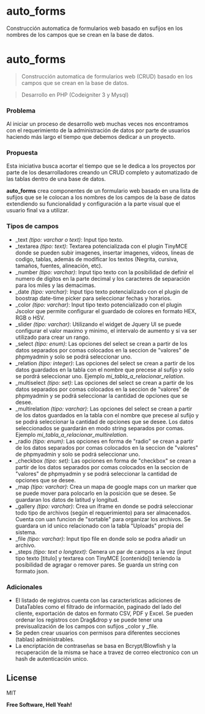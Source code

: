 # auto_forms
Construcción automatica de formularios web basado en sufijos en los nombres de los campos que se crean en la base de datos.
# auto_forms
> Construcción automatica de formularios web (CRUD) basado en los campos que se crean en la base de datos.

> Desarrollo en PHP (Codeigniter 3 y Mysql)

### Problema
Al iniciar un proceso de desarrollo web muchas veces nos encontramos con el requerimiento de la administración de datos por parte de usuarios haciendo más largo el tiempo que debemos dedicar a un proyecto. 

### Propuesta
Esta iniciativa busca acortar el tiempo que se le dedica a los proyectos por parte de los desarrolladores creando un CRUD completo y automatizado de las tablas dentro de una base de datos.

**auto_forms** crea componentes de un formulario web basado en una lista de sufijos que se le colocan a los nombres de los campos de la base de datos extendiendo su funcionalidad y configuración a la parte visual que el usuario final va a utilizar.

### Tipos de campos
- _text *(tipo: varchar o text)*: Input tipo texto.
- _textarea *(tipo: text)*: Textarea potencializada con el plugin TinyMCE donde se pueden subir imagenes, insertar imagenes, videos, lineas de codigo, tablas, además de modificar los textos (Negrita, cursiva, tamaños, fuentes, alineación, etc).
- _number *(tipo: varchar)*: Input tipo texto con la posibilidad de definir el numero de digitos en la parte decimal y los caracteres de separación para los miles y las demacimas.
- _date *(tipo: varchar)*: Input tipo texto potencializado con el plugin de boostrap date-time picker para seleccionar fechas y horarios.
- _color *(tipo: varchar)*: Input tipo texto potencializado con el plugin Jscolor que permite configurar el guardado de colores en formato HEX, RGB o HSV.
- _slider *(tipo: varchar)*: Utilizando el widget de Jquery UI se puede configurar el valor maximo y minimo, el intervalo de aumento y si va ser utilizado para crear un rango.
- _select *(tipo: enum)*: Las opciones del select se crean a partir de los datos separados por comas colocados en la seccion de "valores" de phpmyadmin y solo se podrá seleccionar uno.
- _relation *(tipo: integer)*: Las opciones del select se crean a partir de los datos guardados en la tabla con el nombre que precese al sufijo y solo se pordrá seleccionar uno. Ejemplo *mi_tabla_a_relacionar_relation*.
- _multiselect *(tipo: set)*: Las opciones del select se crean a partir de los datos separados por comas colocados en la seccion de "valores" de phpmyadmin y se podrá seleccionar la cantidad de opciones que se desee.
- _multirelation *(tipo: varchar)*: Las opciones del select se crean a partir de los datos guardados en la tabla con el nombre que precese al sufijo y se podrá seleccionar la cantidad de opciones que se desee. Los datos seleccionados se guardarán en modo string separados por comas. Ejemplo *mi_tabla_a_relacionar_multirelation*.
- _radio *(tipo: enum)*: Las opciones en forma de "radio" se crean a partir de los datos separados por comas colocados en la seccion de "valores" de phpmyadmin y solo se podrá seleccionar uno.
- _checkbox *(tipo: set)*: Las opciones en forma de "checkbox" se crean a partir de los datos separados por comas colocados en la seccion de "valores" de phpmyadmin y se podrá seleccionar la cantidad de opciones que se desee.
- _map *(tipo: varchar)*: Crea un mapa de google maps con un marker que se puede mover para polocarlo en la posición que se desee. Se guardaran los datos de latitud y longitud.
- _gallery *(tipo: varchar)*: Crea un iframe en donde se podrá seleccionar todo tipo de archivos (según el requerimiento) para ser almacenados. Cuenta con uan funcion de "sortable" para organizar los archivos. Se guardara un id unico relacionado con la tabla "Uploads" propia del sistema.
- _file *(tipo: varchar)*: Input tipo file en donde solo se podra añadir un archivo.
- _steps *(tipo: text o longtext)*: Genera un par de campos a la vez (input tipo texto [titulo] y textarea con TinyMCE [contenido]) teniendo la posibilidad de agragar o remover pares. Se guarda un string con formato json.

### Adicionales
- El listado de registros cuenta con las caracteristicas adiciones de DataTables como el filtrado de información, paginado del lado del cliente, exportación de datos en formato CSV, PDF y Excel. Se pueden ordenar los registros con Drag&drop y se puede tener una previsualización de los campos con sufijos _color y _file.
- Se peden crear usuarios con permisos para diferentes secciones (tablas) administrables.
- La encriptación de contraseñas se basa en Bcrypt/Blowfish y la recuperación de la misma se hace a travez de correo electronico con un hash de autenticación unico.

License
----

MIT


**Free Software, Hell Yeah!**

